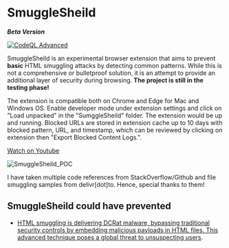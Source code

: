 # SmuggleSheild
***Beta Version***

[![CodeQL Advanced](https://github.com/RootUp/SmuggleSheild/actions/workflows/codeql.yml/badge.svg)](https://github.com/RootUp/SmuggleSheild/actions/workflows/codeql.yml)

SmuggleSheild is an experimental browser extension that aims to prevent **basic** HTML smuggling attacks by detecting common patterns. While this is not a comprehensive or bulletproof solution, it is an attempt to provide an additional layer of security during browsing. **The project is still in the testing phase!**

The extension is compatible both on Chrome and Edge for Mac and Windows OS. Enable developer mode under extension settings and click on "Load unpacked" in the "SumggleSheild" folder. The extension would be up and running. Blocked URLs are stored in extension cache up to 10 days with blocked pattern, URL, and timestamp, which can be reviewed by clicking on extension then "Export Blocked Content Logs.". 

[Watch on Youtube](https://youtu.be/6x0Fe_63qxA)

![SmuggleSheild_POC](https://github.com/user-attachments/assets/c8602882-cd1b-48fb-9512-642993aadf88)

I have taken multiple code references from StackOverflow/Github and file smuggling samples from delivr[dot]to. Hence, special thanks to them!

## **SmuggleSheild could have prevented**

- [HTML smuggling is delivering DCRat malware, bypassing traditional security controls by embedding malicious payloads in HTML files. This advanced technique poses a global threat to unsuspecting users](https://x.com/RandomDhiraj/status/1839717748970021027).
